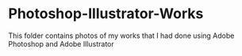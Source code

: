 # Photoshop-Illustrator-Works

This folder contains photos of my works that I had done using Adobe Photoshop and Adobe Illustrator
